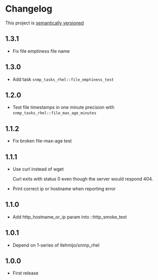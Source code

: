 # Changelog

This project is [semantically versioned](http://semver.org)

## 1.3.1

* Fix file emptiness file name

## 1.3.0

* Add task `snmp_tasks_rhel::file_emptiness_test`

## 1.2.0

* Test file timestamps in one minute precision with
  `snmp_tasks_rhel::file_max_age_minutes`

## 1.1.2

* Fix broken file-max-age test

## 1.1.1

* Use curl instead of wget

  Curl exits with status 0 even though the server would respond 404.

* Print correct ip or hostname when reporting error

## 1.1.0

* Add http_hostname_or_ip param into ::http_smoke_test

## 1.0.1

* Depend on 1-series of llehmijo/snmp_rhel

## 1.0.0

* First release
